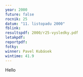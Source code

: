 ```yaml
---
year: 2000
future: false
rocnik: 25
datum: "11. listopadu 2000"
fblink: 
resultspdf: 2000/r25-vysledky.pdf
letakpdf: 
reportpdf: 
fotky: 
winner: Pavel Kubásek
wintime: 41.9
---
```

Hello